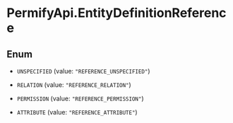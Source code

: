 # PermifyApi.EntityDefinitionReference

## Enum


* `UNSPECIFIED` (value: `"REFERENCE_UNSPECIFIED"`)

* `RELATION` (value: `"REFERENCE_RELATION"`)

* `PERMISSION` (value: `"REFERENCE_PERMISSION"`)

* `ATTRIBUTE` (value: `"REFERENCE_ATTRIBUTE"`)


